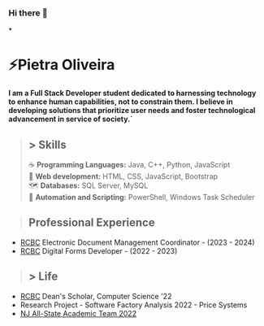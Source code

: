 ### Hi there 👋

<!--
**pietradev/pietradev** is a ✨ _special_ ✨ repository because its `README.md` (this file) appears on your GitHub profile.

Here are some ideas to get you started:

- 🔭 I’m currently working on ...
- 🌱 I’m currently learning ...
- 👯 I’m looking to collaborate on ...
- 🤔 I’m looking for help with ...
- 💬 Ask me about ...
- 📫 How to reach me: ...
- 😄 Pronouns: ...
- ⚡ Fun fact: ...
-->

*<h1>⚡Pietra Oliveira</h1>
**I am a Full Stack Developer student dedicated to harnessing technology to enhance human capabilities, not to constrain them. I believe in developing solutions that prioritize user needs and foster technological advancement in service of society.`**

> **<h2>> Skills</h2>**
:coffee: **Programming Languages:** Java, C++, Python, JavaScript <br>
:hammer: **Web development:** HTML, CSS, JavaScript, Bootstrap <br>
:world_map: **Databases:** SQL Server, MySQL<br>
:page_with_curl: **Automation and Scripting:** PowerShell, Windows Task Scheduler<br>

> **<h2>Professional Experience</h2>**
- [RCBC](https://www.rcbc.edu/) Electronic Document Management Coordinator - (2023 - 2024)
- [RCBC](https://www.rcbc.edu/) Digital Forms Developer - (2022 - 2023)

> **<h2>> Life</h2>**
- [RCBC](https://www.rcbc.edu/) Dean's Scholar, Computer Science '22
- Research Project - Software Factory Analysis 2022 - Price Systems
- [NJ All-State Academic Team 2022](https://www.njccc.org/)



